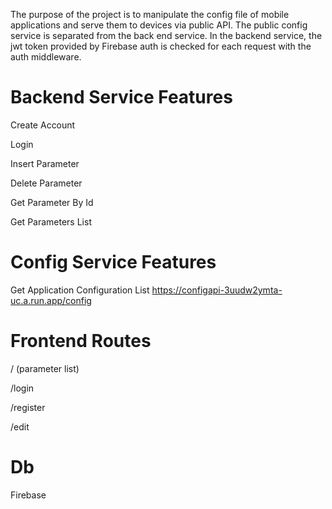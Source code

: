 The purpose of the project is to manipulate the config file of mobile applications and serve them to devices via public API. The public config service is separated from the back end service. In the backend service, the jwt token provided by Firebase auth is checked for each request with the auth middleware.
 
 # Backend Service Features

 Create Account
 
 Login
 
 Insert Parameter
 
 Delete Parameter
 
 Get Parameter By Id
 
 Get Parameters List

 # Config Service Features

 Get Application Configuration List
 https://configapi-3uudw2ymta-uc.a.run.app/config

 # Frontend Routes

 /  (parameter list)
 
 /login
 
 /register
 
 /edit
 

 # Db

 Firebase
 
 
